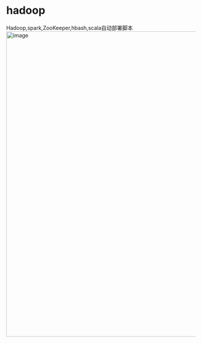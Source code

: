 # hadoop
Hadoop,spark,ZooKeeper,hbash,scala自动部署脚本  
<img width="813" alt="image" src="https://user-images.githubusercontent.com/85841713/228104521-b530ecd1-1c49-40af-ab93-e8a1b6528bc3.png">
